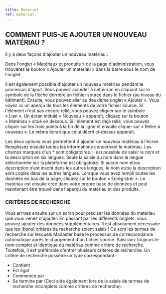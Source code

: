 ```yaml
---
title: Matériel
ref: material
---
```


## COMMENT PUIS-JE AJOUTER UN NOUVEAU MATÉRIAU ?
Il y a deux façons d'ajouter un nouveau matériau :

Dans l'onglet « Matériaux et produits » de la page d'administration, vous trouverez le bouton « Ajouter un matériau » dans la barre sous le nom de l'onglet.

Il est également possible d'ajouter un nouveau matériau pendant le processus d'ajout. Vous pouvez accéder à cet écran en cliquant sur le symbole de la flèche derrière un fichier source dans le fichier (au niveau du bâtiment). Ensuite, vous pouvez aller au deuxième onglet « Ajouter ». Vous voyez ici un aperçu de tous les éléments de votre fichier source. Si l'élément n'est pas encore relié, vous pouvez cliquer sur le symbole « Lien ». Un écran intitulé « Nouveau » apparaît, cliquez sur le bouton « Matériau » situé en dessous. Si l'élément est déjà relié, vous pouvez cliquer sur les trois points à la fin de la ligne et ensuite cliquer sur « Relier à nouveau ». Le même écran que celui décrit ci-dessus apparaît.

Les deux options vous permettent d'ajouter un nouveau matériau à l'écran. Remplissez ensuite toutes les informations concernant le matériau. Les champs marqués d'un * sont obligatoires. Il est possible de saisir le nom et la description en six langues. Seule la saisie du nom dans la langue sélectionnée sur la plateforme est obligatoire. Si aucun nom et/ou description n'est inscrit dans les autres langues, le nom et/ou la description sont copiés dans les autres langues. Lorsque vous avez rempli toutes les données en bas de la page, cliquez sur le bouton « Enregistrer ». Le matériau est ensuite créé dans votre propre base de données et peut maintenant être trouvé dans l'aperçu du matériau et des produits.

### CRITÈRES DE RECHERCHE ###
Vous arrivez ensuite sur un écran pour préciser les données du matériau que vous venez d'ajouter. En passant par les différents onglets, vous pouvez ajouter des données supplémentaires. Il est absolument nécessaire que les (bons) critères de recherche soient saisis ! Ce sont les termes de recherche sur lesquels Madaster base le processus de correspondance automatique après le chargement d'un fichier source. Saisissez toujours le nom complet et identique du matériau comme critère de recherche. Toutefois, il est préférable d'entrer plusieurs critères de recherche. Un critère de recherche possède un type correspondant :

- Contient
- Est égal
- Commence par
- Se termine par (Ceci aide également lors de la saisie de termes de recherche incomplets comme critères de recherche).
